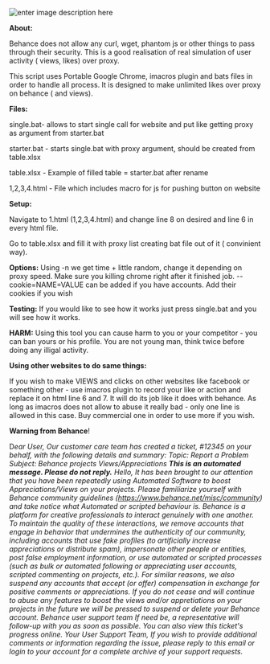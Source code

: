 ![enter image description here](http://oi63.tinypic.com/24c9ydw.jpg)


**About:**

Behance does not allow any curl, wget, phantom js or other things to pass through their security. 
This is a good realisation of real simulation of user activity ( views, likes) over proxy.

This script uses Portable Google Chrome, imacros plugin and bats files in order to handle all process.
It is designed to make unlimited likes over proxy on behance ( and views).


**Files:**

single.bat- allows to start single call for website and put like getting proxy as argument from starter.bat

starter.bat - starts single.bat with proxy argument, should be created from table.xlsx

table.xlsx - Example of filled table = starter.bat after rename

1,2,3,4.html - File which includes macro for js for pushing button on website

**Setup:**

Navigate to 1.html (1,2,3,4.html) and change line 8 on desired and line 6 in every html file.

Go to table.xlsx and fill it with proxy list creating bat file out of it ( convinient way).


**Options:**
Using -n we get time + little random, change it depending on proxy speed.
Make sure you killing chrome right after it finished job.
--cookie=NAME=VALUE can be added if you have accounts. Add their cookies if you wish

**Testing:**
If you would like to see how it works just press single.bat and you will see how it works.

**HARM:**
Using this tool you can cause harm to you or your competitor - you can ban yours or his profile.
You are not young man, think twice before doing any illigal activity.

**Using other websites to do same things:**

If you wish to make VIEWS and clicks on other websites like facebook or something other - use imacros plugin to record your like or action and replace it on html line 6 and 7. It will do its job like it does with behance. As long as imacros does not allow to abuse it really bad - only one line is allowed in this case. Buy commercial one in order to use more if you wish.

**Warning from Behance**!

D*ear User,
Our customer care team has created a ticket, #12345 on your behalf, with the following details and summary: 
Topic: Report a Problem 
Subject: Behance projects Views/Appreciations 
****This is an automated message. Please do not reply.****
Hello,
It has been brought to our attention that you have been repeatedly using Automated Software to boost Appreciations/Views on your projects.
Please familiarize yourself with Behance community guidelines (https://www.behance.net/misc/community) and take notice what Automated or scripted behaviour is.
Behance is a platform for creative professionals to interact genuinely with one another. To maintain the quality of these interactions, we remove accounts that engage in behavior that undermines the authenticity of our community, including accounts that use fake profiles (to artificially increase appreciations or distribute spam), impersonate other people or entities, post false employment information, or use automated or scripted processes (such as bulk or automated following or appreciating user accounts, scripted commenting on projects, etc.). 
For similar reasons, we also suspend any accounts that accept (or offer) compensation in exchange for positive comments or appreciations. 
If you do not cease and will continue to abuse any features to boost the views and/or appretiations on your projects in the future we will be pressed to suspend or delete your Behance account.
Behance user support team
If need be, a representative will follow-up with you as soon as possible. You can also view this ticket's progress online. 
Your User Support Team,
If you wish to provide additional comments or information regarding the issue, please reply to this email or login to your account for a complete archive of your support requests.*

